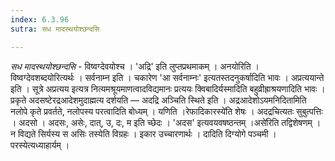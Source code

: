 ```yaml
---
index: 6.3.96
sutra: सध मादस्थयोश्छन्दसि

---
```

_सध मादस्थयोश्छन्दसि_ - विष्वग्देवयोश्च । 'अद्रि' इति लुप्तप्रथमाकम् । अनयोरिति । विष्वग्देवशब्दयोरित्यर्थः । सर्वनाम्न इति । चकारेण 'आ सर्वनाम्नः' इत्यतस्तदनुकर्षादिति भावः । अप्रत्ययान्ते इति । सूत्रे अप्रत्यय इत्यत्र नित्यमश्रूयमाणत्वादविद्यमानः प्रत्ययः क्विबादिर्यस्मादिति बहुव्रीह्राश्रयणादिति भावः । प्रकृते अदसष्टेरद्रआदेशमुदाह्मत्य दर्शयति — अदद्रि अञ्चिति स्थिते इति । अद्रआदेशोऽयमनिदितामिति नलोपे कृते प्रवर्तते, नलोपस्य परत्वादिति बोध्यम् । यणिति ।रेफादिकारस्ये॑ति शेषः । अदद्रचित्यतः सुबुत्पत्तिः । अदसो । अदसः, असेः, दात्, उ, दः, म इति च्छेदः । 'अदस' इत्यवयवषष्ठन्तम् ।असे॑रिति तद्विशेषणम् । न विद्यते सिर्यस्य स असिः तस्येति विग्रहः । इकार उच्चारणार्थः । दादिति दिग्योगे पञ्चमी । परस्येत्यध्याहार्यम् ।